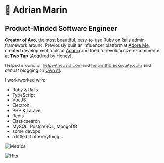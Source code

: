 # 🥑 Adrian Marin

## Product-Minded Software Engineer

**Creator of [Avo](https://avohq.io)**, the most beautiful, easy-to-use Ruby on Rails admin framework around. Previously built an influencer platform at [Adore Me](https://github.com/adore-me), created development tools at [Acquia](https://github.com/acquia) and tried to revolutionize e-commerce at **Two Tap** (Acquired by Honey).

Helped around on [helpwithcovid.com](https://helpwithcovid.com/) and [helpwithblackequity.com](https://www.helpwithblackequity.com/) and *almost* blogging on [Own it!](http://blog.adrianthedev.com/).

I work/worked with:

 - Ruby & Rails
 - TypeScript
 - VueJS
 - Electron
 - PHP & Laravel
 - Redis
 - Elasticsearch
 - MySQL, PostgreSQL, MongoDB
 - some devops
 - a little bit of everything...
 
![Metrics](https://metrics.lecoq.io/adrianthedev)
 
![Hits](https://hitcounter.pythonanywhere.com/count/tag.svg?url=https%3A%2F%2Fgithub.com%2Fadrianthedev%2Fadrianthedev)
